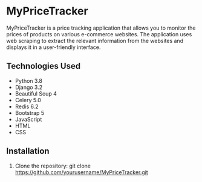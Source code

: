 # MyPriceTracker

MyPriceTracker is a price tracking application that allows you to monitor the prices of products on various e-commerce websites. The application uses web scraping to extract the relevant information from the websites and displays it in a user-friendly interface.

## Technologies Used

- Python 3.8
- Django 3.2
- Beautiful Soup 4
- Celery 5.0
- Redis 6.2
- Bootstrap 5
- JavaScript
- HTML
- CSS

## Installation

1. Clone the repository:
git clone https://github.com/yourusername/MyPriceTracker.git

